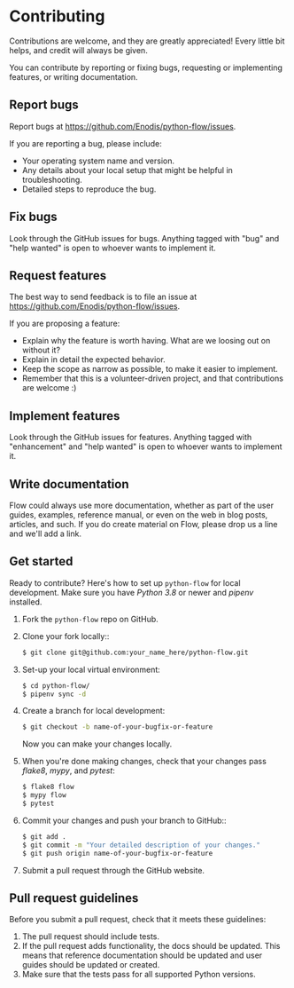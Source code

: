 # Contributing

Contributions are welcome, and they are greatly appreciated! Every little bit
helps, and credit will always be given.

You can contribute by reporting or fixing bugs, requesting or implementing
features, or writing documentation.

## Report bugs

Report bugs at https://github.com/Enodis/python-flow/issues.

If you are reporting a bug, please include:

* Your operating system name and version.
* Any details about your local setup that might be helpful in troubleshooting.
* Detailed steps to reproduce the bug.

## Fix bugs

Look through the GitHub issues for bugs. Anything tagged with "bug" and "help
wanted" is open to whoever wants to implement it.

## Request features

The best way to send feedback is to file an issue at https://github.com/Enodis/python-flow/issues.

If you are proposing a feature:

* Explain why the feature is worth having. What are we loosing out on without it?
* Explain in detail the expected behavior.
* Keep the scope as narrow as possible, to make it easier to implement.
* Remember that this is a volunteer-driven project, and that contributions
  are welcome :)

## Implement features

Look through the GitHub issues for features. Anything tagged with "enhancement"
and "help wanted" is open to whoever wants to implement it.

## Write documentation

Flow could always use more documentation, whether as part of the user guides,
examples, reference manual, or even on the web in blog posts, articles, and
such. If you do create material on Flow, please drop us a line and we'll add a
link.

## Get started

Ready to contribute? Here's how to set up `python-flow` for local development.
Make sure you have *Python 3.8* or newer and *pipenv* installed.

1. Fork the `python-flow` repo on GitHub.
2. Clone your fork locally::

    ```sh
    $ git clone git@github.com:your_name_here/python-flow.git
    ```
3. Set-up your local virtual environment:

    ```sh
    $ cd python-flow/
    $ pipenv sync -d
    ```

4. Create a branch for local development:

    ```sh
    $ git checkout -b name-of-your-bugfix-or-feature
    ```

   Now you can make your changes locally.

5. When you're done making changes, check that your changes pass *flake8*,
   *mypy*, and *pytest*:

    ```sh
    $ flake8 flow
    $ mypy flow
    $ pytest
    ```

6. Commit your changes and push your branch to GitHub::

    ```sh
    $ git add .
    $ git commit -m "Your detailed description of your changes."
    $ git push origin name-of-your-bugfix-or-feature
    ```

7. Submit a pull request through the GitHub website.

## Pull request guidelines

Before you submit a pull request, check that it meets these guidelines:

1. The pull request should include tests.
2. If the pull request adds functionality, the docs should be updated. This
   means that reference documentation should be updated and user guides should
   be updated or created.
3. Make sure that the tests pass for all supported Python versions.
